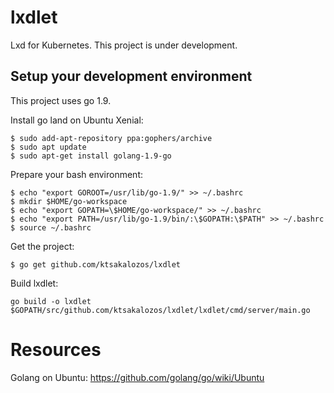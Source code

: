 # lxdlet
Lxd for Kubernetes. This project is under development.

## Setup your development environment
This project uses go 1.9.

Install go land on Ubuntu Xenial:
```
$ sudo add-apt-repository ppa:gophers/archive
$ sudo apt update
$ sudo apt-get install golang-1.9-go
```

Prepare your bash environment:
```
$ echo "export GOROOT=/usr/lib/go-1.9/" >> ~/.bashrc
$ mkdir $HOME/go-workspace
$ echo "export GOPATH=\$HOME/go-workspace/" >> ~/.bashrc
$ echo "export PATH=/usr/lib/go-1.9/bin/:\$GOPATH:\$PATH" >> ~/.bashrc
$ source ~/.bashrc
```

Get the project:
```
$ go get github.com/ktsakalozos/lxdlet
```

Build lxdlet:
```
go build -o lxdlet  $GOPATH/src/github.com/ktsakalozos/lxdlet/lxdlet/cmd/server/main.go
```

# Resources
Golang on Ubuntu: https://github.com/golang/go/wiki/Ubuntu
